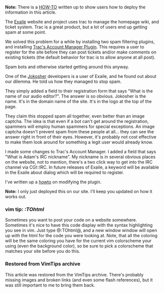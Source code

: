 <!-- :metadata:

title: Preventing spam on trac
tags: Miscellaneous, Linux
publishedAt: 2007-04-04T22:25:00-0700
summary:

Preventing spam on Trac...

-->

<b>Note:</b>  There is a <a
href='http://www.exaile.org/wiki/index.php?title=Misc:HackingTracAccountManager'>HOW-TO</a>
written up to show users how to deploy the information in this article.<br />

The <a href='http://www.exaile.org'>Exaile</a> website and project uses trac to
manage the homepage wiki, and ticket system.  Trac is a great product, but a
lot of users end up getting spam at some point.

We solved this problem for a while by installing two spam filtering plugins,
and installing <a href='http://trac-hacks.org/wiki/AccountManagerPlugin'>Trac's
Account Manager Plugin</a>.  This requires a user to register for the site
before they can post tickets and/or make comments on existing tickets (the
default behavior for trac is to allow anyone at all post).

Spam bots and otherwise started getting around this anyway.

One of the <a href='http://www.jokosher.org/'>Jokosher</a> developers is a user
of Exaile, and he found out about our dilemma.  He told us how they managed to
stop spam.

They simply added a field to their registration form that says "What is the
name of our audio editor?".  The answer is so obvious.  Jokosher is the name.
It's in the domain name of the site.  It's in the logo at the top of the page.

They claim this stopped spam all together, even better than an image captcha.
The idea is that even if a bot can't get around the registration, spammers will
employ human spammers for special exceptions.  An image captcha doesn't prevent
spam from these people at all... they can see the answer right in front of
their eyes.  However, it's probably not cost effective to make them look around
for something a legit user would already know.

I made some changes to Trac's Account Manager.  I added a field that says "What
is Adam's IRC nickname".  My nickname is in several obvious places on the
website, not to mention, there's a two click way to get into the IRC channel
via CGI::IRC.  In future releases of Exaile, a keyword will be available in the
Exaile about dialog which will be required to register.

I've written up a <a
href='http://www.exaile.org/wiki/index.php?title=Misc:HackingTracAccountManager'>howto</a>
on modifying the plugin.

<b>Note:</b> I only just deployed this on our site.  I'll keep you updated on
how it works out.

<div class='vimtip'>
  <h3><b>vim tip:</b> <i>:TOhtml</i></h3>
  <p>
    Sometimes you want to post your code on a website somewhere.  Sometimes it's
    nice to have this code display with the syntax highlighting you see in vim.
    Just type @:TOhtml@, and a new window window will open up with the html for the
    code you were looking at.  Note, that all the coloring will be the same
    coloring you have for the current vim colorscheme your using (even the
    background color), so be sure to pick a colorscheme that matches your site
    before you do this.
  </p>
</div>

<div class="restored-from-archive">
  <h3>Restored from VimTips archive</h3>
  <p>
    This article was restored from the VimTips archive. There's probably
    missing images and broken links (and even some flash references), but it
    was still important to me to bring them back.
  </p>
</div>
